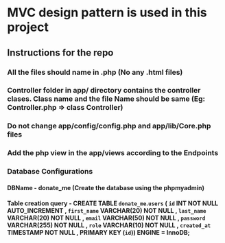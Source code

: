 # MVC design pattern is used in this project

## Instructions for the repo

### All the files should name in .php (No any .html files)

### Controller folder in app/ directory contains the controller clases. Class name and the file Name should be same (Eg: Controller.php => class Controller)

### Do not change app/config/config.php and app/lib/Core.php files

### Add the php view in the app/views according to the Endpoints

### Database Configurations

#### DBName - donate_me (Create the database using the phpmyadmin)

#### Table creation query - CREATE TABLE `donate_me`.`users` ( `id` INT NOT NULL AUTO_INCREMENT , `first_name` VARCHAR(20) NOT NULL , `last_name` VARCHAR(20) NOT NULL , `email` VARCHAR(50) NOT NULL , `password` VARCHAR(255) NOT NULL , `role` VARCHAR(10) NOT NULL , `created_at` TIMESTAMP NOT NULL , PRIMARY KEY (`id`)) ENGINE = InnoDB;

